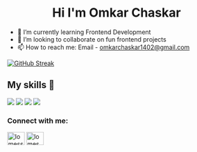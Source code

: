 <h1 align="center">Hi  I'm Omkar Chaskar</h1>


- 🔭 I’m currently learning Frontend Development
- 👯 I’m looking to collaborate on fun frontend projects
- 📫 How to reach me: Email - omkarchaskar1402@gmail.com

[![GitHub Streak](https://github-readme-streak-stats.herokuapp.com?user=Omkar-Chaskar&theme=highcontrast&hide_border=true)](https://git.io/streak-stats)

## My skills 🚀

![](https://img.shields.io/badge/HTML5-E34F26?style=for-the-badge&logo=html5&logoColor=white)
![](https://img.shields.io/badge/JavaScript-F7DF1E?style=for-the-badge&logo=javascript&logoColor=black)
![](https://img.shields.io/badge/CSS3-1572B6?style=for-the-badge&logo=css3&logoColor=white)
![](https://img.shields.io/badge/React-20232A?style=for-the-badge&logo=react&logoColor=61DAFB)

<h3 align="left">Connect with me:</h3>
<p align="left">
<a href="https://twitter.com/OmkarChaskar10" target="blank"><img align="center" src="https://raw.githubusercontent.com/rahuldkjain/github-profile-readme-generator/master/src/images/icons/Social/twitter.svg" alt="lomesshh" height="30" width="40" /></a>
<a href="https://www.linkedin.com/in/omkar-chaskar-b3b510186/" target="blank"><img align="center" src="https://raw.githubusercontent.com/rahuldkjain/github-profile-readme-generator/master/src/images/icons/Social/linked-in-alt.svg" alt="lomesh-badhe-356108b3/" height="30" width="40" /></a>
</p>
